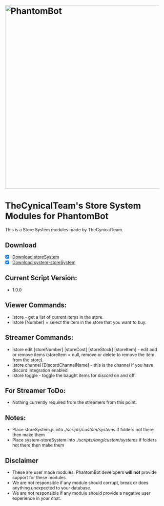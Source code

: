 # <img alt="PhantomBot" src="https://phantombot.tv/img/new-logo-dark-v2.png" width="600px"/>

# TheCynicalTeam's Store System Modules for PhantomBot
This is a Store System modules made by TheCynicalTeam.

## Download
- [x] [Download storeSystem](/custom/systems/storeSystem/storeSystem.js?raw=true "storeSystem")
- [x] [Download system-storeSystem](/lang/english/custom/systems/system-storeSystem.js?raw=true "system-storeSystem")

## Current Script Version:
- 1.0.0

## Viewer Commands:
- !store - get a list of current items in the store.
- !store [Number] = select the item in the store that you want to buy.

## Streamer Commands:
- !store edit [storeNumber] [storeCost] [storeStock] [storeItem] - edit add or remove items (storeItem = null, remove or delete to remove the item from the store).
- !store channel [DiscordChannelName] - this is the channel if you have discord integration enabled
- !store toggle - toggle the baught items for discord on and off.

## For Streamer ToDo:
- Nothing currently required from the streamers from this point.

## Notes:
- Place storeSystem.js into *./scripts/custom/systems* if folders not there then make them
- Place system-storeSystem into *./scripts/lang/custom/systems* if folders not there then make them

## Disclaimer
- These are user made modules. PhantomBot developers **will not** provide support for these modules.
- We are not responsible if any module should corrupt, break or does anything unexpected to your database.
- We are not responsible if any module should provide a negative user experience in your chat.
